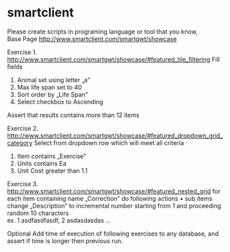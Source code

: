 # smartclient
Please create scripts in programing language or tool that you know,   
Base Page
http://www.smartclient.com/smartgwt/showcase

Exercise 1.
http://www.smartclient.com/smartgwt/showcase/#featured_tile_filtering
Fill fields 
1.	Animal set using letter „a”
2.	Max life span set to  40
3.	Sort order by „Life Span” 
4.	Select checkbox  to Ascending

Assert that results contains more than 12 items

Exercise 2.
http://www.smartclient.com/smartgwt/showcase/#featured_dropdown_grid_category
Select from dropdown row which will meet all criteria 
1.	Item contains „Exercise”
2.	Units contains  Ea
3.	Unit Cost greater than 1.1

Exercise 3.
http://www.smartclient.com/smartgwt/showcase/#featured_nested_grid
for each item containing name „Correction” do following actions
•	sub items change „Description” to incremental number starting from 1 and proceeding random 10 characters  
ex. 1 asdfasdfasdf, 2 asdasdasdas …

Optional 
Add time of execution of following exercises to any database, and assert if time is longer then previous run.  
